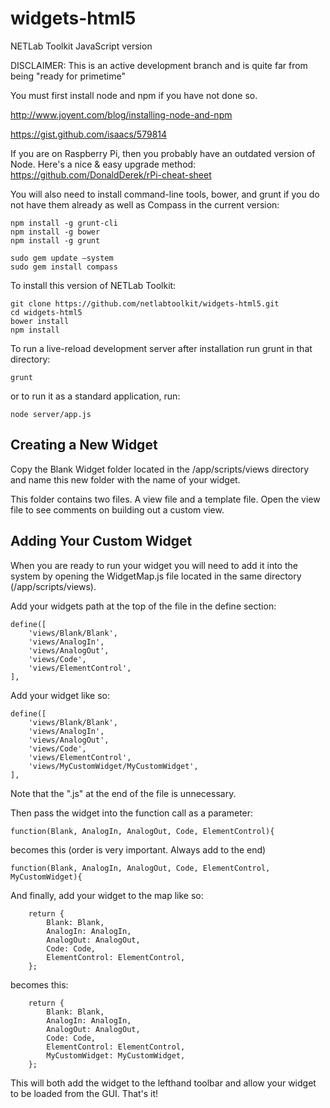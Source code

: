 widgets-html5
=============

NETLab Toolkit JavaScript version

DISCLAIMER: This is an active development branch and is quite far from being "ready for primetime"

You must first install node and npm if you have not done so.

http://www.joyent.com/blog/installing-node-and-npm 

https://gist.github.com/isaacs/579814

If you are on Raspberry Pi, then you probably have an outdated version of Node. Here's a nice & easy upgrade method: https://github.com/DonaldDerek/rPi-cheat-sheet

You will also need to install command-line tools, bower, and grunt if you do not have them already as well as Compass in the current version:
```
npm install -g grunt-cli
npm install -g bower
npm install -g grunt

sudo gem update —system
sudo gem install compass
```

To install this version of NETLab Toolkit:
```
git clone https://github.com/netlabtoolkit/widgets-html5.git
cd widgets-html5
bower install
npm install
```
To run a live-reload development server after installation run grunt in that directory:
```
grunt
```
or to run it as a standard application, run:
```
node server/app.js
```

Creating a New Widget
---------------------
Copy the Blank Widget folder located in the /app/scripts/views directory and name this new folder with the name of your widget.

This folder contains two files. A view file and a template file. Open the view file to see comments on building out a custom view.

Adding Your Custom Widget
------------------------
When you are ready to run your widget you will need to add it into the system by opening the WidgetMap.js file located in the same directory (/app/scripts/views).

Add your widgets path at the top of the file in the define section:
```
define([
	'views/Blank/Blank',
	'views/AnalogIn',
	'views/AnalogOut',
	'views/Code',
	'views/ElementControl',
],
```
Add your widget like so:
```
define([
	'views/Blank/Blank',
	'views/AnalogIn',
	'views/AnalogOut',
	'views/Code',
	'views/ElementControl',
	'views/MyCustomWidget/MyCustomWidget',
],
```
Note that the ".js" at the end of the file is unnecessary.

Then pass the widget into the function call as a parameter:
```
function(Blank, AnalogIn, AnalogOut, Code, ElementControl){
```
becomes this (order is very important. Always add to the end)
```
function(Blank, AnalogIn, AnalogOut, Code, ElementControl, MyCustomWidget){
```

And finally, add your widget to the map like so:
```
	return {
		Blank: Blank,
		AnalogIn: AnalogIn,
		AnalogOut: AnalogOut,
		Code: Code,
		ElementControl: ElementControl,
	};
```
becomes this:
```
	return {
		Blank: Blank,
		AnalogIn: AnalogIn,
		AnalogOut: AnalogOut,
		Code: Code,
		ElementControl: ElementControl,
		MyCustomWidget: MyCustomWidget,
	};
```


This will both add the widget to the lefthand toolbar and allow your widget to be loaded from the GUI. 
That's it!
